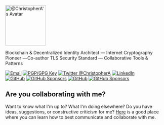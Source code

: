 <img class="avatar" alt="@ChristopherA's Avatar" src="https://github.com/ChristopherA.png?v=3&s=256" width="128" height="128" />

Blockchain & Decentralized Identity Architect — Internet Cryptography Pioneer — Co-author TLS Security Standard — Collaborative Tools & Patterns

<a href="mailto:ChristopherA@LifeWithAlacrity.com"><img src="https://img.shields.io/badge/email--email?logo=mail.ru&style=social&link&logoColor=000000?link=mailto%3AChristopherA@LifeWithAlacrity.com?link=mailto%3AChristopherA@LifeWithAlacrity.com" alt="Email"></a> <a rel="pgpkey" href="https://github.com/christophera.gpg"><img src="https://img.shields.io/badge/PGP_key--PGP_key?logo=protonmail&style=social&logoColor=000000?link=https%3A%2F%2Fgithub.com%2Fchristophera.gpg?link=https%3A%2F%2Fgithub.com%2Fchristophera.gpg" alt="PGP/GPG Key"></a> <a href="https://twitter.com/ChristopherA" rel="me"> <img src="https://img.shields.io/twitter/follow/ChristopherA?label=@ChristopherA&style=social" alt="Twitter @ChristopherA"></a> <a href="https://LinkedIn.com/in/ChristopherA" rel=me title="LinkedIn Profile"> <img src="https://img.shields.io/badge/LinkedIn--LinkedIn?logo=linkedin&style=social&logoColor=0077B5" alt="LinkedIn"> </a></br>
<a href="https://github.com/ChristopherA"><img src="https://img.shields.io/github/followers/christophera.svg?label=@ChristopherA&style=social" alt="GitHub"></a> <a href="https://github.com/sponsors/ChristopherA"><img src="https://img.shields.io/badge/GitHub_Sponsors--_.svg?style=social&logo=github&logoColor=EA4AAA" alt="GitHub Sponsors"></a> <a href="https://github.com/BlockchainCommons"><img src="https://img.shields.io/badge/Blockchain_Commons--Github?style=social&logo=github" alt="GitHub"></a> <a href="https://github.com/sponsors/BlockchainCommons"><img src="https://img.shields.io/badge/GitHub_Sponsors--_.svg?style=social&logo=github&logoColor=EA4AAA" alt="GitHub Sponsors"></a>

## Are you collaborating with me?

Want to know what I'm up to? What I'm doing elsewhere? Do you have ideas, suggestions, or constructive criticism for me? [Here](http://www.Github.com/self) is a good place where you can learn how to best communicate and collaborate with me.
